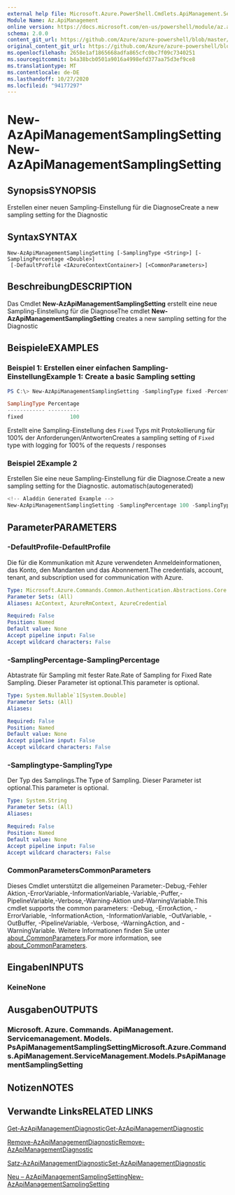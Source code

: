 ```yaml
---
external help file: Microsoft.Azure.PowerShell.Cmdlets.ApiManagement.ServiceManagement.dll-Help.xml
Module Name: Az.ApiManagement
online version: https://docs.microsoft.com/en-us/powershell/module/az.apimanagement/new-azapimanagementsamplingsetting
schema: 2.0.0
content_git_url: https://github.com/Azure/azure-powershell/blob/master/src/ApiManagement/ApiManagement/help/New-AzApiManagementSamplingSetting.md
original_content_git_url: https://github.com/Azure/azure-powershell/blob/master/src/ApiManagement/ApiManagement/help/New-AzApiManagementSamplingSetting.md
ms.openlocfilehash: 2658e1af1865668adfa865cfc0bc7f09c7340251
ms.sourcegitcommit: b4a38bcb0501a9016a4998efd377aa75d3ef9ce8
ms.translationtype: MT
ms.contentlocale: de-DE
ms.lasthandoff: 10/27/2020
ms.locfileid: "94177297"
---
```

# <span data-ttu-id="83d51-101">New-AzApiManagementSamplingSetting</span><span class="sxs-lookup"><span data-stu-id="83d51-101">New-AzApiManagementSamplingSetting</span></span>

## <span data-ttu-id="83d51-102">Synopsis</span><span class="sxs-lookup"><span data-stu-id="83d51-102">SYNOPSIS</span></span>
<span data-ttu-id="83d51-103">Erstellen einer neuen Sampling-Einstellung für die Diagnose</span><span class="sxs-lookup"><span data-stu-id="83d51-103">Create a new sampling setting for the Diagnostic</span></span>

## <span data-ttu-id="83d51-104">Syntax</span><span class="sxs-lookup"><span data-stu-id="83d51-104">SYNTAX</span></span>

```
New-AzApiManagementSamplingSetting [-SamplingType <String>] [-SamplingPercentage <Double>]
 [-DefaultProfile <IAzureContextContainer>] [<CommonParameters>]
```

## <span data-ttu-id="83d51-105">Beschreibung</span><span class="sxs-lookup"><span data-stu-id="83d51-105">DESCRIPTION</span></span>
<span data-ttu-id="83d51-106">Das Cmdlet **New-AzApiManagementSamplingSetting** erstellt eine neue Sampling-Einstellung für die Diagnose</span><span class="sxs-lookup"><span data-stu-id="83d51-106">The cmdlet **New-AzApiManagementSamplingSetting** creates a new sampling setting for the Diagnostic</span></span>

## <span data-ttu-id="83d51-107">Beispiele</span><span class="sxs-lookup"><span data-stu-id="83d51-107">EXAMPLES</span></span>

### <span data-ttu-id="83d51-108">Beispiel 1: Erstellen einer einfachen Sampling-Einstellung</span><span class="sxs-lookup"><span data-stu-id="83d51-108">Example 1: Create a basic Sampling setting</span></span>
```powershell
PS C:\> New-AzApiManagementSamplingSetting -SamplingType fixed -Percentage 100

SamplingType Percentage
------------ ----------
fixed               100
```

<span data-ttu-id="83d51-109">Erstellt eine Sampling-Einstellung des `Fixed` Typs mit Protokollierung für 100% der Anforderungen/Antworten</span><span class="sxs-lookup"><span data-stu-id="83d51-109">Creates a sampling setting of `Fixed` type with logging for 100% of the requests / responses</span></span>

### <span data-ttu-id="83d51-110">Beispiel 2</span><span class="sxs-lookup"><span data-stu-id="83d51-110">Example 2</span></span>

<span data-ttu-id="83d51-111">Erstellen Sie eine neue Sampling-Einstellung für die Diagnose.</span><span class="sxs-lookup"><span data-stu-id="83d51-111">Create a new sampling setting for the Diagnostic.</span></span> <span data-ttu-id="83d51-112">automatisch</span><span class="sxs-lookup"><span data-stu-id="83d51-112">(autogenerated)</span></span>

```powershell
<!-- Aladdin Generated Example --> 
New-AzApiManagementSamplingSetting -SamplingPercentage 100 -SamplingType fixed
```

## <span data-ttu-id="83d51-113">Parameter</span><span class="sxs-lookup"><span data-stu-id="83d51-113">PARAMETERS</span></span>

### <span data-ttu-id="83d51-114">-DefaultProfile</span><span class="sxs-lookup"><span data-stu-id="83d51-114">-DefaultProfile</span></span>
<span data-ttu-id="83d51-115">Die für die Kommunikation mit Azure verwendeten Anmeldeinformationen, das Konto, den Mandanten und das Abonnement.</span><span class="sxs-lookup"><span data-stu-id="83d51-115">The credentials, account, tenant, and subscription used for communication with Azure.</span></span>

```yaml
Type: Microsoft.Azure.Commands.Common.Authentication.Abstractions.Core.IAzureContextContainer
Parameter Sets: (All)
Aliases: AzContext, AzureRmContext, AzureCredential

Required: False
Position: Named
Default value: None
Accept pipeline input: False
Accept wildcard characters: False
```

### <span data-ttu-id="83d51-116">-SamplingPercentage</span><span class="sxs-lookup"><span data-stu-id="83d51-116">-SamplingPercentage</span></span>
<span data-ttu-id="83d51-117">Abtastrate für Sampling mit fester Rate.</span><span class="sxs-lookup"><span data-stu-id="83d51-117">Rate of Sampling for Fixed Rate Sampling.</span></span> <span data-ttu-id="83d51-118">Dieser Parameter ist optional.</span><span class="sxs-lookup"><span data-stu-id="83d51-118">This parameter is optional.</span></span>

```yaml
Type: System.Nullable`1[System.Double]
Parameter Sets: (All)
Aliases:

Required: False
Position: Named
Default value: None
Accept pipeline input: False
Accept wildcard characters: False
```

### <span data-ttu-id="83d51-119">-Samplingtype</span><span class="sxs-lookup"><span data-stu-id="83d51-119">-SamplingType</span></span>
<span data-ttu-id="83d51-120">Der Typ des Samplings.</span><span class="sxs-lookup"><span data-stu-id="83d51-120">The Type of Sampling.</span></span>
<span data-ttu-id="83d51-121">Dieser Parameter ist optional.</span><span class="sxs-lookup"><span data-stu-id="83d51-121">This parameter is optional.</span></span>

```yaml
Type: System.String
Parameter Sets: (All)
Aliases:

Required: False
Position: Named
Default value: None
Accept pipeline input: False
Accept wildcard characters: False
```

### <span data-ttu-id="83d51-122">CommonParameters</span><span class="sxs-lookup"><span data-stu-id="83d51-122">CommonParameters</span></span>
<span data-ttu-id="83d51-123">Dieses Cmdlet unterstützt die allgemeinen Parameter:-Debug,-Fehler Aktion,-ErrorVariable,-InformationVariable,-Variable,-Puffer,-PipelineVariable,-Verbose,-Warning-Aktion und-WarningVariable.</span><span class="sxs-lookup"><span data-stu-id="83d51-123">This cmdlet supports the common parameters: -Debug, -ErrorAction, -ErrorVariable, -InformationAction, -InformationVariable, -OutVariable, -OutBuffer, -PipelineVariable, -Verbose, -WarningAction, and -WarningVariable.</span></span> <span data-ttu-id="83d51-124">Weitere Informationen finden Sie unter [about_CommonParameters](http://go.microsoft.com/fwlink/?LinkID=113216).</span><span class="sxs-lookup"><span data-stu-id="83d51-124">For more information, see [about_CommonParameters](http://go.microsoft.com/fwlink/?LinkID=113216).</span></span>

## <span data-ttu-id="83d51-125">Eingaben</span><span class="sxs-lookup"><span data-stu-id="83d51-125">INPUTS</span></span>

### <span data-ttu-id="83d51-126">Keine</span><span class="sxs-lookup"><span data-stu-id="83d51-126">None</span></span>

## <span data-ttu-id="83d51-127">Ausgaben</span><span class="sxs-lookup"><span data-stu-id="83d51-127">OUTPUTS</span></span>

### <span data-ttu-id="83d51-128">Microsoft. Azure. Commands. ApiManagement. Servicemanagement. Models. PsApiManagementSamplingSetting</span><span class="sxs-lookup"><span data-stu-id="83d51-128">Microsoft.Azure.Commands.ApiManagement.ServiceManagement.Models.PsApiManagementSamplingSetting</span></span>

## <span data-ttu-id="83d51-129">Notizen</span><span class="sxs-lookup"><span data-stu-id="83d51-129">NOTES</span></span>

## <span data-ttu-id="83d51-130">Verwandte Links</span><span class="sxs-lookup"><span data-stu-id="83d51-130">RELATED LINKS</span></span>

[<span data-ttu-id="83d51-131">Get-AzApiManagementDiagnostic</span><span class="sxs-lookup"><span data-stu-id="83d51-131">Get-AzApiManagementDiagnostic</span></span>](./Get-AzApiManagementDiagnostic.md)

[<span data-ttu-id="83d51-132">Remove-AzApiManagementDiagnostic</span><span class="sxs-lookup"><span data-stu-id="83d51-132">Remove-AzApiManagementDiagnostic</span></span>](./Remove-AzApiManagementDiagnostic.md)

[<span data-ttu-id="83d51-133">Satz-AzApiManagementDiagnostic</span><span class="sxs-lookup"><span data-stu-id="83d51-133">Set-AzApiManagementDiagnostic</span></span>](./Set-AzApiManagementDiagnostic.md)

[<span data-ttu-id="83d51-134">Neu – AzApiManagementSamplingSetting</span><span class="sxs-lookup"><span data-stu-id="83d51-134">New-AzApiManagementSamplingSetting</span></span>](./New-AzApiManagementHttpMessageDiagnostic.md)
